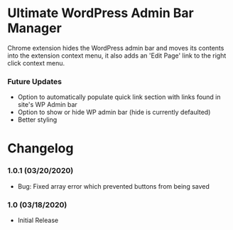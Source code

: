 # Ultimate WordPress Admin Bar Manager #

Chrome extension hides the WordPress admin bar and moves its contents into the extension context menu, it also adds an 'Edit Page' link to the right click context menu.

### Future Updates ###

* Option to automatically populate quick link section with links found in site's WP Admin bar
* Option to show or hide WP admin bar (hide is currently defaulted)
* Better styling

# Changelog
### 1.0.1 (03/20/2020) ###
* Bug: Fixed array error which prevented buttons from being saved

### 1.0 (03/18/2020) ###
* Initial Release